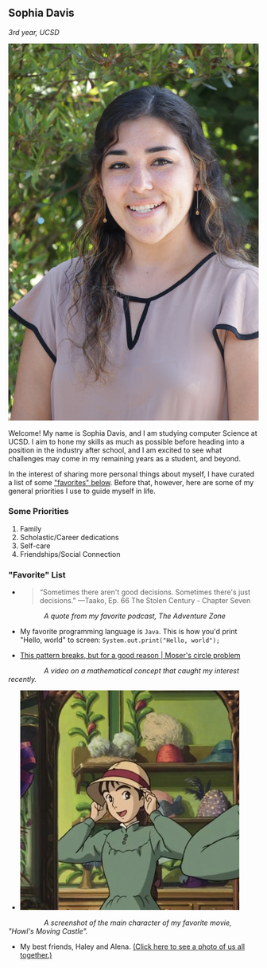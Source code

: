 ## Sophia Davis ##
 *3rd year, UCSD*

 ![Sophia, Professional Photo](personalPhotos/IMG_7827.JPG)
 
 Welcome! My name is Sophia Davis, and I am studying computer Science at UCSD. I aim to hone my skills as much as possible before heading into a position in the industry after school, and I am excited to see what challenges may come in my remaining years as a student, and beyond. 

  In the interest of sharing more personal things about myself, I have curated a list of some ["favorites" below](https://github.com/sadsoap/about-me/blob/more-about-me/index.md#favorite-list). Before that, however, here are some of my general priorities I use to guide myself in life. 

 ### Some Priorities ###
 1. Family
 2. Scholastic/Career dedications
 3. Self-care
 4. Friendships/Social Connection

### "Favorite" List ###
 * > “Sometimes there aren't good decisions. Sometimes there's just decisions.”
—Taako, Ep. 66 The Stolen Century - Chapter Seven

&emsp; &emsp; &emsp; &emsp; *A quote from my favorite podcast, The 
Adventure Zone*

* My favorite programming language is `Java`. This is how you'd print "Hello, world" to screen: `System.out.print("Hello, world");`

* [This pattern breaks, but for a good reason | Moser's circle problem](https://youtu.be/YtkIWDE36qU?si=pfj70D-UhKzDBciW)

&emsp; &emsp; &emsp; &emsp; *A video on a mathematical concept that caught my interest recently.*

* ![A screenshot of Sophie from the movie "Howl's Moving Castle"](personalPhotos/20230801_051424708_iOS.jpg)
  
&emsp; &emsp; &emsp; &emsp; *A screenshot of the main character of my favorite movie, "Howl's Moving Castle".*

* My best friends, Haley and Alena. [(Click here to see a photo of us all together.)](personalPhotos/20230722_014944736_iOS.jpg)

